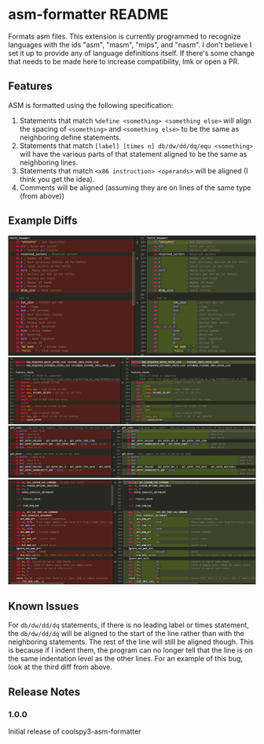 # asm-formatter README

Formats asm files. This extension is currently programmed to recognize languages with the ids "asm", "masm", "mips", and "nasm". I don't believe I set it up to provide any of language definitions itself. If there's some change that needs to be made here to increase compatibility, lmk or open a PR.

## Features

ASM is formatted using the following specification:

1. Statements that match `%define <something> <something else>` will align the spacing of `<something>` and `<something else>` to be the same as neighboring define statements.
2. Statements that match `[label] [times n] db/dw/dd/dq/equ <something>` will have the various parts of that statement aligned to be the same as neighboring lines.
3. Statements that match `<x86 instruction> <operands>` will be aligned (I think you get the idea).
4. Comments will be aligned (assuming they are on lines of the same type (from above))

## Example Diffs
![fat32_bpb_diff](images/fat32_bpb_diff.png)
![feature_check_diff](images/feature_check_diff.png)
![gdt_diff](images/gdt_diff.png)
![kernel_diff](images/kernel_diff.png)

## Known Issues

For `db/dw/dd/dq` statements, if there is no leading label or times statement, the `db/dw/dd/dq` will be aligned to the start of the line rather than with the neighboring statements. The rest of the line will still be aligned though. This is because if I indent them, the program can no longer tell that the line is on the same indentation level as the other lines. For an example of this bug, look at the third diff from above.

## Release Notes

### 1.0.0

Initial release of coolspy3-asm-formatter